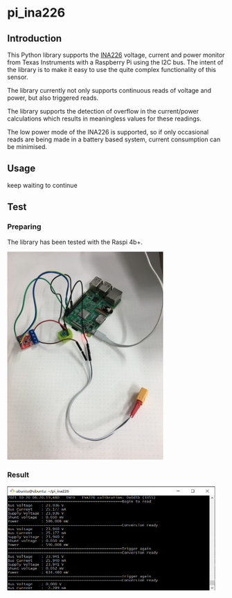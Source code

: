# pi_ina226
## Introduction
This Python library supports the [INA226](https://www.ti.com/lit/ds/symlink/ina226.pdf) voltage, current and power monitor from Texas Instruments with a Raspberry Pi using the I2C bus. The intent of the library is to make it easy to use the quite complex functionality of this sensor.

The library currently not only supports continuous reads of voltage and power, but also triggered reads.

The library supports the detection of overflow in the current/power calculations which results in meaningless values for these readings.

The low power mode of the INA226 is supported, so if only occasional reads are being made in a battery based system, current consumption can be minimised.

## Usage

keep waiting to continue

## Test 
### Preparing 
The library has been tested with the Raspi 4b+.

<img src="img/test_with_pi.jpg" width="360" height="480">

### Result
<img src="img/result.png" width="480" height="240">
